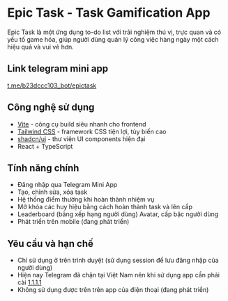 # Epic Task - Task Gamification App

Epic Task là một ứng dụng to-do list với trải nghiệm thú vị, trực quan và có yếu tố game hóa, giúp người dùng quản lý công việc hàng ngày một cách hiệu quả và vui vẻ hơn.

## Link telegram mini app

[t.me/b23dccc103_bot/epictask](https://t.me/b23dccc103_bot/epictask)

## Công nghệ sử dụng

- [Vite](https://vitejs.dev/) - công cụ build siêu nhanh cho frontend
- [Tailwind CSS](https://tailwindcss.com/) - framework CSS tiện lợi, tùy biến cao
- [shadcn/ui](https://ui.shadcn.dev/) - thư viện UI components hiện đại
- React + TypeScript

## Tính năng chính

- Đăng nhập qua Telegram Mini App
- Tạo, chỉnh sửa, xóa task
- Hệ thống điểm thưởng khi hoàn thành nhiệm vụ
- Mở khóa các huy hiệu bằng cách hoàn thành task và lên cấp
- Leaderboard (bảng xếp hạng người dùng) Avatar, cấp bậc người dùng
- Phát triển trên mobile (đang phát triển)

## Yêu cầu và hạn chế

- Chỉ sử dụng ở trên trình duyệt (sử dụng session để lưu đăng nhập của người dùng)
- Hiện nay Telegram đã chặn tại Việt Nam nên khi sử dụng app cần phải cài [1.1.1.1](https://one.one.one.one/)
- Không sử dụng được trên trên app của điện thoại (đang phát triển)

